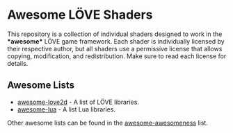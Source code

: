 # Awesome LÖVE Shaders

This repository is a collection of individual shaders designed to work in the **\*awesome\*** LÖVE game framework. Each shader is individually licensed by their respective author, but all shaders use a permissive license that allows copying, modification, and redistribution. Make sure to read each license for details.

## Awesome Lists

* [awesome-love2d](https://github.com/JanWerder/awesome-love2d) - A list of LÖVE libraries.
* [awesome-lua](https://github.com/LewisJEllis/awesome-lua) - A list Lua libraries.

Other awesome lists can be found in the [awesome-awesomeness](https://github.com/bayandin/awesome-awesomeness) list.
